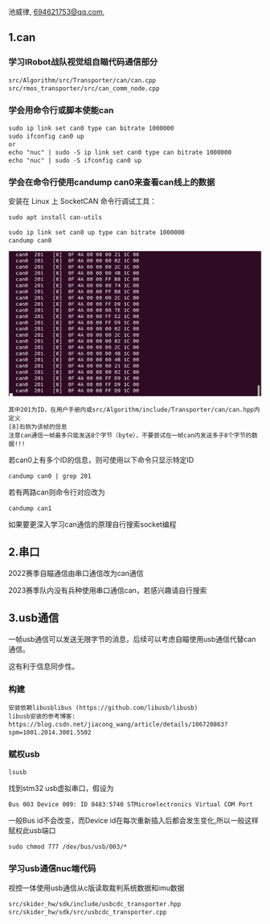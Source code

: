 池威律, 694621753@qq.com, 

## 1.can

### 学习IRobot战队视觉组自瞄代码通信部分

``` 
src/Algorithm/src/Transporter/can/can.cpp
src/rmos_transporter/src/can_comm_node.cpp
```



### 学会用命令行或脚本使能can

``` 
sudo ip link set can0 type can bitrate 1000000
sudo ifconfig can0 up
or
echo "nuc" | sudo -S ip link set can0 type can bitrate 1000000
echo "nuc" | sudo -S ifconfig can0 up
```



### 学会在命令行使用candump can0来查看can线上的数据

安装在 Linux 上 SocketCAN 命令行调试工具：

``` 
sudo apt install can-utils
```

``` 
sudo ip link set can0 up type can bitrate 1000000
candump can0
```

![candump](imgs/candump.png)

``` 
其中201为ID，在用户手册内或src/Algorithm/include/Transporter/can/can.hpp内定义
[8]右侧为该帧的信息
注意can通信一帧最多只能发送8个字节（byte），不要尝试在一帧can内发送多于8个字节的数据!!!
```

若can0上有多个ID的信息，则可使用以下命令只显示特定ID

``` 
candump can0 | grep 201
```



若有两路can则命令行对应改为

``` 
candump can1
```



如果要更深入学习can通信的原理自行搜索socket编程



## 2.串口

2022赛季自瞄通信由串口通信改为can通信

2023赛季队内没有兵种使用串口通信can，若感兴趣请自行搜索



## 3.usb通信

一帧usb通信可以发送无限字节的消息，后续可以考虑自瞄使用usb通信代替can通信。

这有利于信息同步性。



### 构建

``` 
安装依赖libusblibus (https://github.com/libusb/libusb)
libusb安装的参考博客: https://blog.csdn.net/jiacong_wang/article/details/106720863?spm=1001.2014.3001.5502
```



### 赋权usb

``` 
lsusb
```

找到stm32 usb虚拟串口，假设为

``` 
Bus 003 Device 009: ID 0483:5740 STMicroelectronics Virtual COM Port
```

一般Bus id不会改变，而Device id在每次重新插入后都会发生变化,所以一般这样赋权此usb端口

```
sudo chmod 777 /dev/bus/usb/003/*
```



### 学习usb通信nuc端代码

视控一体使用usb通信从c版读取裁判系统数据和imu数据

``` 
src/skider_hw/sdk/include/usbcdc_transporter.hpp
src/skider_hw/sdk/src/usbcdc_transporter.cpp
```

